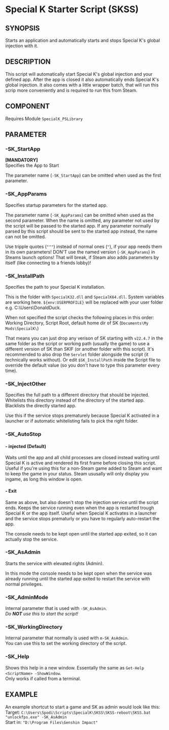 # Special K Starter Script (SKSS)

## SYNOPSIS
Starts an application and automatically starts and stops Special K's global injection with it.

## DESCRIPTION
This script will automatically start Special K's global injection and your defined app. After the app is closed it also automatically ends Special K's global injection. It also comes with a little wrapper batch, that will run this scrip more conveniently and is required to run this from Steam.

## COMPONENT
Requires Module `SpecialK_PSLibrary`

## PARAMETER
### -SK_StartApp
**[MANDATORY]**\
Specifies the App to Start

The parameter name (`-SK_StartApp`) can be omitted when used as the first parameter.

### -SK_AppParams
Specifies startup parameters for the started app.

The parameter name (`-SK_AppParams`) can be omitted when used as the second parameter. When the name is omitted, any parameter not used by the script will be passed to the started app. If any parameter normally parsed by this script should be sent to the started app instead, the name can not be omitted.

Use tripple quotes (`"""`) instead of normal ones (`"`), if your app needs them in its own parameters!
DON'T use the named version (`-SK_AppParams`) in Steams launch options! That will break, if Steam also adds parameters by itself (like connecting to a friends lobby)!

### -SK_InstallPath
Specifies the path to your Special K installation.

This is the folder with `SpecialK32.dll` and `SpecialK64.dll`. System variables are working here. `${env:USERPROFILE}` will be replaced with your user folder e.g. C:\Users\DonaldDuck.

When not specified the script checks the following places in this order: Working Directory, Script Root, default home dir of SK (`Documents\My Mods\SpecialK\`)

That means you can just drop any verison of SK starting with `v22.4.7` in the same folder as the script or working path (usually the game) to use a different version of SK than SKIF (or another folder with this script). It's recommended to also drop the `Servlet` folder alongside the script (it technically works without).
Or edit `$SK_InstallPath` inside the Script file to override the default value (so you don't have to type this parameter every time).
### -SK_InjectOther
Specifies the full path to a different directory that should be injected. Whitelists this directory instead of the directory of the started app. Blacklists the directly started app.

Use this if the service stops prematurely because Special K activated in a launcher or if automatic whitelisting fails to pick the right folder.

### -SK_AutoStop
#### - injected (Default)
  Waits until the app and all child processes are closed instead waiting until Special K is active and rendered its first frame before closing this script. Useful if you're using this for a non-Steam game added to Steam and want to keep the game in your status. Steam ususally will only display you ingame, as long this window is open.

#### - Exit
  Same as above, but also doesn't stop the injection service until the script ends. Keeps the service running even when the app is restarted trough Special K or the app itself. Useful when Special K activates in a launcher and the service stops prematurly or you have to regularly auto-restart the app.

The console needs to be kept open until the started app exited, so it can actually stop the service.
### -SK_AsAdmin
Starts the service with elevated rights (Admin).

In this mode the console needs to be kept open when the service was already running until the started app exited to restart the service with normal privileges.
### -SK_AdminMode
Internal parameter that is used with `-SK_AsAdmin`.\
*Do **NOT** use this to start the script!*
### -SK_WorkingDirectory
Internal parameter that normally is used with `m-SK_AsAdmin`.\
You can use this to set the working directory of the script.
### -SK_Help
Shows this help in a new window. Essentally the same as `Get-Help <ScriptName> -ShowWindow`.\
Only works if called from a terminal.

## EXAMPLE
An example shortcut to start a game and SK as admin would look like this:\
Target: `C:\Users\Spodi\Scripts\SpecialK\SKSS\SKSS-reboot\SKSS.bat "unlockfps.exe" -SK_AsAdmin`\
Start in: `"D:\Program Files\Genshin Impact"`
